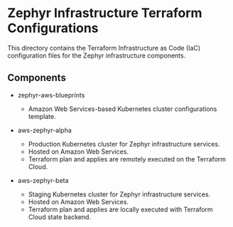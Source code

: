 # Zephyr Infrastructure Terraform Configurations

This directory contains the Terraform Infrastructure as Code (IaC)
configuration files for the Zephyr infrastructure components.

## Components

* zephyr-aws-blueprints

    * Amazon Web Services-based Kubernetes cluster configurations template.

* aws-zephyr-alpha

    * Production Kubernetes cluster for Zephyr infrastructure services.
    * Hosted on Amazon Web Services.
    * Terraform plan and applies are remotely executed on the Terraform Cloud.

* aws-zephyr-beta

    * Staging Kubernetes cluster for Zephyr infrastructure services.
    * Hosted on Amazon Web Services.
    * Terraform plan and applies are locally executed with Terraform Cloud state backend.
